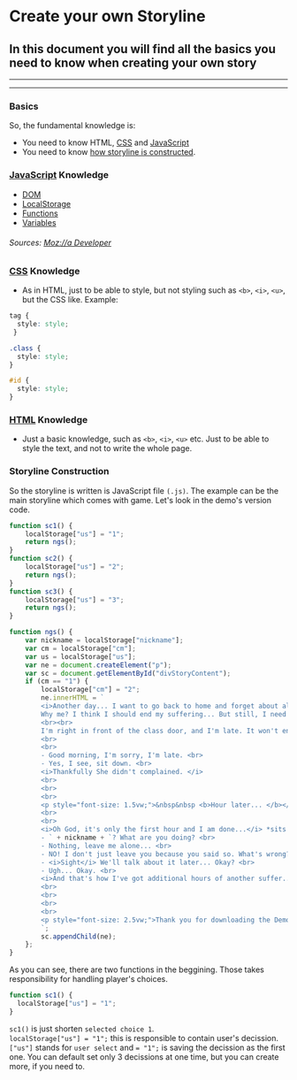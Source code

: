 # Create your own Storyline
## In this document you will find all the basics you need to know when creating your own story

---
---

### Basics
So, the fundamental knowledge is:
- You need to know HTML, [CSS](#css-knowledge) and [JavaScript](#javascript-knowledge)
- You need to know [how storyline is constructed](#storyline-construction).

### [JavaScript](https://developer.mozilla.org/docs/Web/JavaScript) Knowledge
- [DOM](https://developer.mozilla.org/docs/Web/API/Document_Object_Model/Introduction)
- [LocalStorage](https://developer.mozilla.org/docs/Web/API/Window/localStorage)
- [Functions](https://developer.mozilla.org/docs/Web/JavaScript/Guide/Functions)
- [Variables](https://developer.mozilla.org/docs/Learn/JavaScript/First_steps/Variables)
###### Sources: [Moz://a Developer](https://developer.mozilla.org)

### [CSS](https://developer.mozilla.org/docs/Learn/Getting_started_with_the_web/CSS_basics) Knowledge
- As in HTML, just to be able to style, but not styling such as `<b>`, `<i>`, `<u>`, but the CSS like.
  Example:
```css
tag {
  style: style;
 }

.class {
  style: style;
}

#id {
  style: style;
}
```

### [HTML](https://developer.mozilla.org/docs/Learn/Getting_started_with_the_web/HTML_basics) Knowledge
- Just a basic knowledge, such as `<b>`, `<i>`, `<u>` etc. Just to be able to style the text, and not to write the whole page.

### Storyline Construction
So the storyline is written is JavaScript file `(.js)`. The example can be the main storyline which comes with game. Let's look in the demo's version code.
```js
function sc1() {
    localStorage["us"] = "1";
    return ngs();
}
function sc2() {
    localStorage["us"] = "2";
    return ngs();
}
function sc3() {
    localStorage["us"] = "3";
    return ngs();
}

function ngs() {
    var nickname = localStorage["nickname"];
    var cm = localStorage["cm"];
    var us = localStorage["us"];
    var ne = document.createElement("p");
    var sc = document.getElementById("divStoryContent");
    if (cm == "1") {
        localStorage["cm"] = "2";
        ne.innerHTML = `
        <i>Another day... I want to go back to home and forget about all this mess... <br>
        Why me? I think I should end my suffering... But still, I need to go to school anyway.
        <br><br>
        I'm right in front of the class door, and I'm late. It won't end good... </i>
        <br>
        <br>
        - Good morning, I'm sorry, I'm late. <br>
        - Yes, I see, sit down. <br>
        <i>Thankfully She didn't complained. </i>
        <br>
        <br>
        <br>
        <p style="font-size: 1.5vw;">&nbsp&nbsp <b>Hour later... </b></p>
        <br>
        <br>
        <i>Oh God, it's only the first hour and I am done...</i> *sits in the corner* <br>
        - ` + nickname + `? What are you doing? <br>
        - Nothing, leave me alone... <br>
        - NO! I don't just leave you because you said so. What's wrong? <br>
        - <i>Sight</i> We'll talk about it later... Okay? <br>
        - Ugh... Okay. <br>
        <i>And that's how I've got additional hours of another suffer... GREAT.</i>
        <br>
        <br>
        <br>
        <br>
        <p style="font-size: 2.5vw;">Thank you for downloading the Demo version. Please come back when the full version will get released!</p>
        `;
        sc.appendChild(ne);
    };
}
```
As you can see, there are two functions in the beggining. Those takes responsibility for handling player's choices.
```js
function sc1() {
  localStorage["us"] = "1";
}
```
`sc1()` is just shorten `selected choice 1`.<br>
`localStorage["us"] = "1";` this is responsible to contain user's decission. `["us"]` stands for `user select` and `= "1";` is saving the decission as the first one. You can default set only 3 decissions at one time, but you can create more, if you need to.
